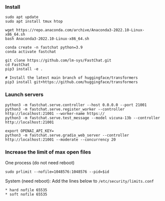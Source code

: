 ### Install
```
sudo apt update
sudo apt install tmux htop

wget https://repo.anaconda.com/archive/Anaconda3-2022.10-Linux-x86_64.sh
bash Anaconda3-2022.10-Linux-x86_64.sh

conda create -n fastchat python=3.9
conda activate fastchat

git clone https://github.com/lm-sys/FastChat.git
cd FastChat
pip3 install -e .

# Install the latest main branch of huggingface/transformers
pip3 install git+https://github.com/huggingface/transformers
```

### Launch servers
```
python3 -m fastchat.serve.controller --host 0.0.0.0 --port 21001
python3 -m fastchat.serve.register_worker --controller http://localhost:21001 --worker-name https://
python3 -m fastchat.serve.test_message --model vicuna-13b --controller http://localhost:21001

export OPENAI_API_KEY=
python3 -m fastchat.serve.gradio_web_server --controller http://localhost:21001 --moderate --concurrency 20
```

### Increase the limit of max open files
One process (do not need reboot)
```
sudo prlimit --nofile=1048576:1048576 --pid=$id
```

System (need reboot): Add the lines below to `/etc/security/limits.conf`
```
* hard nofile 65535
* soft nofile 65535
```

